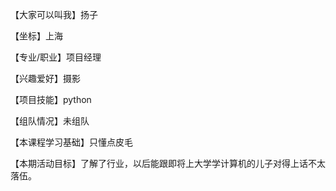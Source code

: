 【大家可以叫我】扬子

【坐标】上海

【专业/职业】项目经理

【兴趣爱好】摄影

【项目技能】python

【组队情况】未组队

【本课程学习基础】只懂点皮毛

【本期活动目标】了解了行业，以后能跟即将上大学学计算机的儿子对得上话不太落伍。
